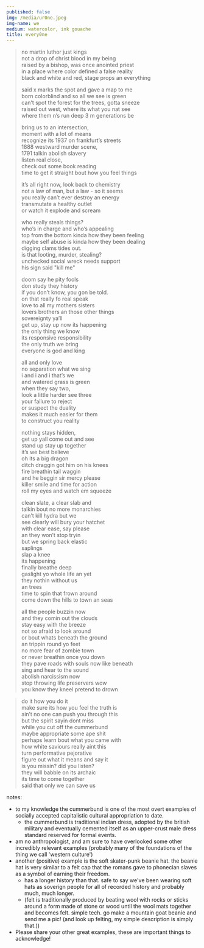 ```yaml
---
published: false
img: /media/ur0ne.jpeg
img-name: we
medium: watercolor, ink gouache
title: every0ne
---
```



> no martin luthor just kings  
> not a drop of christ blood in my being  
> raised by a bishop, was once anointed priest  
> in a place where color defined a false reality  
> black and white and red, stage props an everything  
>   
> said x marks the spot and gave a map to me  
> born colorblind and so all we see is green  
> can’t spot the forest for the trees, gotta sneeze  
> raised out west, where its what you nat see  
> where them n’s run deep 3 m generations be  
>   
> bring us to an intersection,  
> moment with a lot of means  
> recognize its 1937 on frankfurt’s streets  
> 1888 westward murder scene,  
> 1791 talkin abolish slavery  
> listen real close,  
> check out some book reading  
> time to get it straight bout how you feel things  
>   
> it’s all right now, look back to chemistry  
> not a law of man, but a law - so it seems  
> you really can’t ever destroy an energy  
> transmutate a healthy outlet  
> or watch it explode and scream  
>   
> who really steals things?  
> who’s in charge and who’s appealing  
> top from the bottom kinda how they been feeling  
> maybe self abuse is kinda how they been dealing  
> digging clams tides out.  
> is that looting, murder, stealing?  
> unchecked social wreck needs support  
> his sign said "kill me"  
>   
> doom say he pity fools  
> don study they history  
> if you don’t know, you gon be told.  
> on that really fo real speak  
> love to all my mothers sisters  
> lovers brothers an those other things  
> sovereignty ya’ll  
> get up, stay up now its happening  
> the only thing we know  
> its responsive responsibility  
> the only truth we bring  
> everyone is god and king  
>   
> all and only love  
> no separation what we sing  
> i and i and i that’s we  
> and watered grass is green  
> when they say two,  
> look a little harder see three  
> your failure to reject  
> or suspect the duality  
> makes it much easier for them  
> to construct you reality  
>   
> nothing stays hidden,  
> get up yall come out and see  
> stand up stay up together  
> it’s we best believe  
> oh its a big dragon  
> ditch draggin got him on his knees  
> fire breathin tail waggin  
> and he beggin sir mercy please  
> killer smile and time for action  
> roll my eyes and watch em squeeze  
>   
> clean slate, a clear slab and  
> talkin bout no more monarchies  
> can’t kill hydra but we  
> see clearly
> will bury your hatchet  
> with clear ease, say please  
> an they won’t stop tryin  
> but we spring back elastic  
> saplings   
> slap a knee  
> its happening  
> finally breathe deep  
> gaslight yo whole life an yet  
> they nothin without us  
> an trees    
> time to spin that frown around  
> come down the hills to town an seas  
>   
> all the people buzzin now  
> and they comin out the clouds  
> stay easy with the breeze  
> not so afraid to look around  
> or bout whats beneath the ground  
> an trippin round yo feet  
> no more fear of zombie town  
> or never breathin once you down  
> they pave roads with souls now like beneath  
> sing and hear to the sound  
> abolish narcissism now  
> stop throwing life preservers wow  
> you know they kneel pretend to drown
  
> do it how you do it  
> make sure its how you feel the truth is  
> ain’t no one can push you through this  
> but the spirit sayin dont miss  
> while you cut off the cummerbund  
> maybe appropriate some ape shit  
> perhaps learn bout what you came with  
> how white saviours really aint this  
> turn performative pejorative  
> figure out what it means and say it  
> is you missin? did you listen?  
> they will babble on its archaic  
> its time to come together  
> said that only we can save us
  
  
  
notes:
- to my knowledge the cummerbund is one of the most overt examples of socially accepted capitalistic cultural appropriation to date.
	- the cummerbund is traditional indian dress, adopted by the british military and eventually cemented itself as an upper-crust male dress standard reserved for formal events.
- am no anthropologist, and am sure to have overlooked some other incredibly relevant examples (probably many of the foundations of the thing we call  'western culture')
- another (positive) example is the soft skater-punk beanie hat.  the beanie hat is very similar to a felt cap that the romans gave to phonecian slaves as a symbol of earning their freedom.
	- has a longer history than that. safe to say we've been wearing soft hats as soverign people for all of recorded history and probably much, much longer.
	- (felt is traditionally produced by beating wool with rocks or sticks around a form made of stone or wood until the wool mats together and becomes felt.  simple tech. go make a mountain goat beanie and send me a pic! (and look up felting, my simple description is simply that.))
- Please share your other great examples, these are important things to acknowledge!

